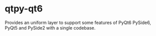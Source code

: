 # qtpy-qt6
Provides an uniform layer to support some features of PyQt6 PySide6, PyQt5 and PySide2 with a single codebase.
